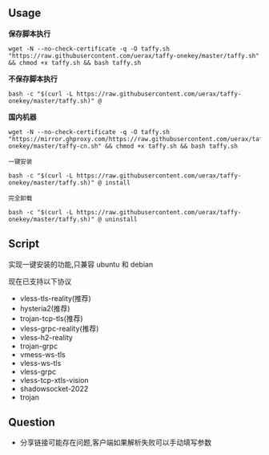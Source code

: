 ## Usage

__保存脚本执行__

```
wget -N --no-check-certificate -q -O taffy.sh "https://raw.githubusercontent.com/uerax/taffy-onekey/master/taffy.sh" && chmod +x taffy.sh && bash taffy.sh
```

__不保存脚本执行__

```
bash -c "$(curl -L https://raw.githubusercontent.com/uerax/taffy-onekey/master/taffy.sh)" @
```

__国内机器__

```
wget -N --no-check-certificate -q -O taffy.sh "https://mirror.ghproxy.com/https://raw.githubusercontent.com/uerax/taffy-onekey/master/taffy-cn.sh" && chmod +x taffy.sh && bash taffy.sh
```

`一键安装`

```
bash -c "$(curl -L https://raw.githubusercontent.com/uerax/taffy-onekey/master/taffy.sh)" @ install
```

`完全卸载`

```
bash -c "$(curl -L https://raw.githubusercontent.com/uerax/taffy-onekey/master/taffy.sh)" @ uninstall
```

## Script

实现一键安装的功能,只兼容 ubuntu 和 debian

现在已支持以下协议

- vless-tls-reality(推荐)
- hysteria2(推荐)
- trojan-tcp-tls(推荐)
- vless-grpc-reality(推荐)
- vless-h2-reality
- trojan-grpc
- vmess-ws-tls
- vless-ws-tls
- vless-grpc
- vless-tcp-xtls-vision
- shadowsocket-2022
- trojan


## Question

* 分享链接可能存在问题,客户端如果解析失败可以手动填写参数